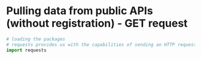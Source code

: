 # Pulling data from public APIs (without registration) - GET request


```py
# loading the packages
# requests provides us with the capabilities of sending an HTTP request to a server
import requests
```
